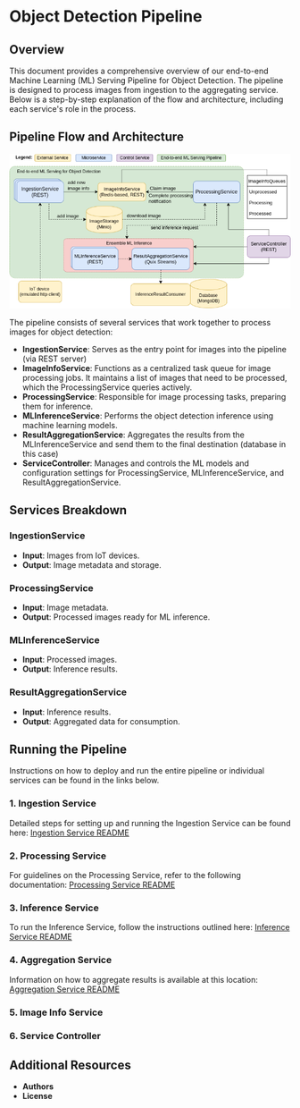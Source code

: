 # Object Detection Pipeline

## Overview
This document provides a comprehensive overview of our end-to-end Machine Learning (ML) Serving Pipeline for Object Detection. The pipeline is designed to process images from ingestion to the aggregating service. Below is a step-by-step explanation of the flow and architecture, including each service's role in the process.

## Pipeline Flow and Architecture
![Pipeline Diagram](./nii_case.drawio.png)

The pipeline consists of several services that work together to process images for object detection:

- **IngestionService**: Serves as the entry point for images into the pipeline (via REST server)
- **ImageInfoService**: Functions as a centralized task queue for image processing jobs. It maintains a list of images that need to be processed, which the ProcessingService queries actively.
- **ProcessingService**: Responsible for image processing tasks, preparing them for inference.
- **MLInferenceService**: Performs the object detection inference using machine learning models.
- **ResultAggregationService**: Aggregates the results from the MLInferenceService and send them to the final destination (database in this case)
- **ServiceController**: Manages and controls the ML models and configuration settings for ProcessingService, MLInferenceService, and ResultAggregationService.

## Services Breakdown

### IngestionService
- **Input**: Images from IoT devices.
- **Output**: Image metadata and storage.

### ProcessingService
- **Input**: Image metadata.
- **Output**: Processed images ready for ML inference.

### MLInferenceService
- **Input**: Processed images.
- **Output**: Inference results.

### ResultAggregationService
- **Input**: Inference results.
- **Output**: Aggregated data for consumption.

## Running the Pipeline

Instructions on how to deploy and run the entire pipeline or individual services can be found in the links below.

### 1. Ingestion Service
Detailed steps for setting up and running the Ingestion Service can be found here:
[Ingestion Service README](./kube_deployment/dataIngestionService/README.md)

### 2. Processing Service
For guidelines on the Processing Service, refer to the following documentation:
[Processing Service README](./kube_deployment/dataProcessingService/README.md)

### 3. Inference Service
To run the Inference Service, follow the instructions outlined here:
[Inference Service README](./kube_deployment/inferenceService/README.md)

### 4. Aggregation Service
Information on how to aggregate results is available at this location:
[Aggregation Service README](./kube_deployment/aggregatingService/README.md)

### 5. Image Info Service

### 6. Service Controller


## Additional Resources

- **Authors**
- **License** 
